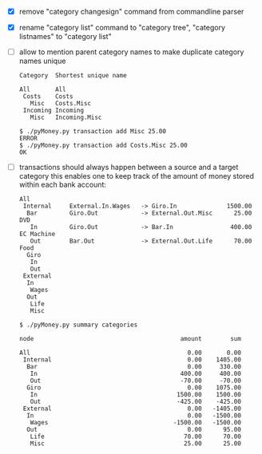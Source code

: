 - [x] remove "category changesign" command from commandline parser
- [x] rename "category list" command to "category tree", "category listnames" to "category list"
- [ ] allow to mention parent category names to make duplicate category names unique 

      Category  Shortest unique name
      
      All       All
       Costs    Costs
         Misc   Costs.Misc
       Incoming Incoming
         Misc   Incoming.Misc
         
      $ ./pyMoney.py transaction add Misc 25.00
      ERROR
      $ ./pyMoney.py transaction add Costs.Misc 25.00
      OK

- [ ] transactions should always happen between a source and a target category
      this enables one to keep track of the amount of money stored within each bank
      account:
      
      All
       Internal     External.In.Wages   -> Giro.In              1500.00
        Bar         Giro.Out            -> External.Out.Misc      25.00 DVD
         In         Giro.Out            -> Bar.In                400.00 EC Machine
         Out        Bar.Out             -> External.Out.Life      70.00 Food
        Giro    
         In
         Out
       External
        In
         Wages
        Out
         Life
         Misc
      
      $ ./pyMoney.py summary categories
      
      node                                         amount        sum
      
      All                                            0.00       0.00
       Internal                                      0.00    1405.00
        Bar                                          0.00     330.00
         In                                        400.00     400.00
         Out                                       -70.00     -70.00
        Giro                                         0.00    1075.00
         In                                       1500.00    1500.00
         Out                                      -425.00    -425.00
       External                                      0.00   -1405.00  
        In                                           0.00   -1500.00
         Wages                                   -1500.00   -1500.00
        Out                                          0.00      95.00
         Life                                       70.00      70.00
         Misc                                       25.00      25.00